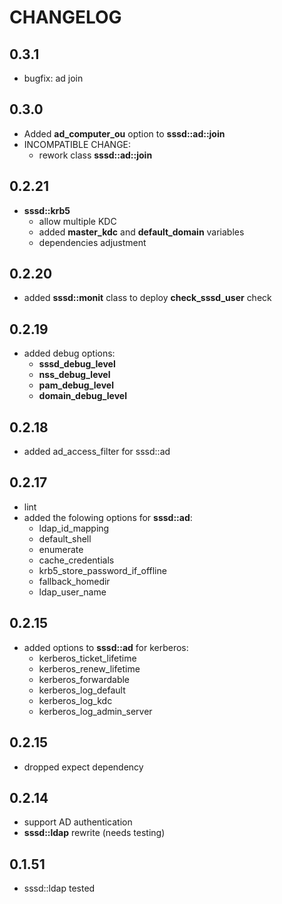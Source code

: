 # CHANGELOG

## 0.3.1

* bugfix: ad join

## 0.3.0

* Added **ad_computer_ou** option to **sssd::ad::join**
* INCOMPATIBLE CHANGE:
  - rework class **sssd::ad::join**

## 0.2.21

* **sssd::krb5**
  - allow multiple KDC
  - added **master_kdc** and **default_domain** variables
  - dependencies adjustment

## 0.2.20

* added **sssd::monit** class to deploy **check_sssd_user** check

## 0.2.19

* added debug options:
  * **sssd_debug_level**
  * **nss_debug_level**
  * **pam_debug_level**
  * **domain_debug_level**

## 0.2.18

* added ad_access_filter for sssd::ad

## 0.2.17

* lint
* added the folowing options for **sssd::ad**:
  * ldap_id_mapping
  * default_shell
  * enumerate
  * cache_credentials
  * krb5_store_password_if_offline
  * fallback_homedir
  * ldap_user_name


## 0.2.15

* added options to **sssd::ad** for kerberos:
  * kerberos_ticket_lifetime
  * kerberos_renew_lifetime
  * kerberos_forwardable
  * kerberos_log_default
  * kerberos_log_kdc
  * kerberos_log_admin_server

## 0.2.15

* dropped expect dependency

## 0.2.14

* support AD authentication
* **sssd::ldap** rewrite (needs testing)

## 0.1.51

* sssd::ldap tested
